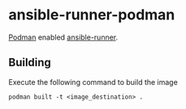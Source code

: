# ansible-runner-podman

[Podman](https://podman.io/) enabled [ansible-runner](https://ansible-runner.readthedocs.io/en/stable/).

## Building

Execute the following command to build the image

```
podman built -t <image_destination> .
```
